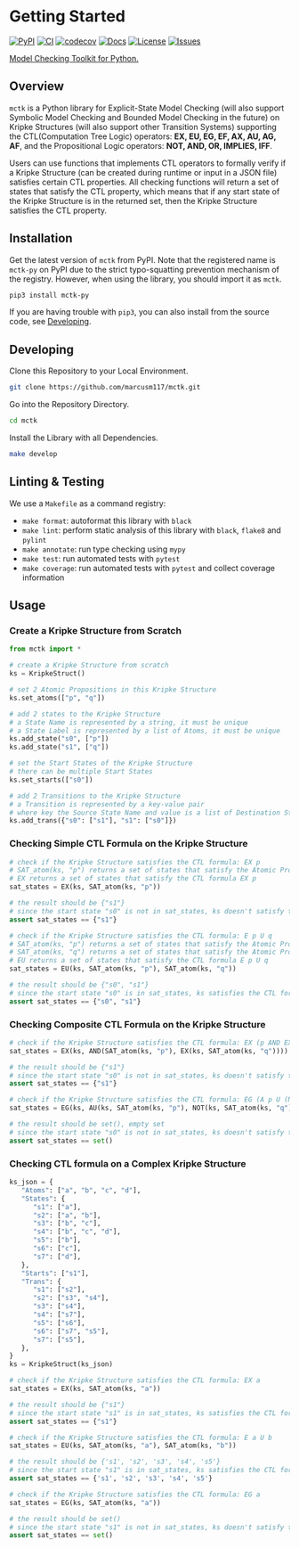 # Getting Started

[![PyPI](https://img.shields.io/pypi/v/mctk-py?color=blue&label=PyPI)](https://pypi.org/project/mctk-py/) [![CI](https://github.com/marcusm117/mctk/workflows/CI/badge.svg?branch=dev)](https://github.com/marcusm117/mctk/actions?query=workflow%3A%22Build+Status%22) [![codecov](https://codecov.io/gh/marcusm117/mctk/branch/dev/graph/badge.svg)](https://codecov.io/gh/marcusm117/mctk) [![Docs](https://github.com/marcusm117/mctk/workflows/Docs/badge.svg?branch=dev)](https://marcusm117.github.io/mctk/) [![License](https://img.shields.io/badge/License-Apache_2.0-green)](https://github.com/marcusm117/mctk/blob/dev/LICENSE) [![Issues](https://img.shields.io/github/issues/marcusm117/mctk?color=red&label=Issues)](https://github.com/marcusm117/mctk/issues)

[Model Checking Toolkit for Python.](https://marcusm117.github.io/mctk/)

## Overview

`mctk` is a Python library for Explicit-State Model Checking (will also support Symbolic Model Checking and Bounded Model Checking in the future) on Kripke Structures (will also support other Transition Systems) supporting the CTL(Computation Tree Logic) operators: **EX, EU, EG, EF, AX, AU, AG, AF**, and the Propositional Logic operators: **NOT, AND, OR, IMPLIES, IFF**.

Users can use functions that implements CTL operators to formally verify if a Kripke Structure (can be created during runtime or input in a JSON file) satisfies certain CTL properties. All checking functions will return a set of states that satisfy the CTL property, which means that if any start state of the Kripke Structure is in the returned set, then the Kripke Structure satisfies the CTL property.

## Installation

Get the latest version of `mctk` from PyPI. Note that the registered name is `mctk-py` on PyPI due to the strict typo-squatting prevention mechanism of the registry. However, when using the library, you should import it as `mctk`.

   ``` bash
   pip3 install mctk-py
   ```

If you are having trouble with `pip3`, you can also install from the source code, see [Developing](#developing).

## Developing

Clone this Repository to your Local Environment.

   ``` bash
   git clone https://github.com/marcusm117/mctk.git
   ```

Go into the Repository Directory.

   ``` bash
   cd mctk
   ```

Install the Library with all Dependencies.

   ``` bash
   make develop
   ```

## Linting & Testing

We use a `Makefile` as a command registry:

- `make format`: autoformat  this library with `black`
- `make lint`: perform static analysis of this library with `black`, `flake8` and `pylint`
- `make annotate`: run type checking using `mypy`
- `make test`: run automated tests with `pytest`
- `make coverage`: run automated tests with `pytest` and collect coverage information

## Usage

### Create a Kripke Structure from Scratch

``` python
from mctk import *

# create a Kripke Structure from scratch
ks = KripkeStruct()

# set 2 Atomic Propositions in this Kripke Structure
ks.set_atoms(["p", "q"])

# add 2 states to the Kripke Structure
# a State Name is represented by a string, it must be unique
# a State Label is represented by a list of Atoms, it must be unique
ks.add_state("s0", ["p"])
ks.add_state("s1", ["q"])

# set the Start States of the Kripke Structure
# there can be multiple Start States
ks.set_starts(["s0"])

# add 2 Transitions to the Kripke Structure
# a Transition is represented by a key-value pair
# where key the Source State Name and value is a list of Destination State Names
ks.add_trans({"s0": ["s1"], "s1": ["s0"]})
```

### Checking Simple CTL Formula on the Kripke Structure

``` python
# check if the Kripke Structure satisfies the CTL formula: EX p
# SAT_atom(ks, "p") returns a set of states that satisfy the Atomic Proposition p
# EX returns a set of states that satisfy the CTL formula EX p
sat_states = EX(ks, SAT_atom(ks, "p"))

# the result should be {"s1"}
# since the start state "s0" is not in sat_states, ks doesn't satisfy the CTL formula
assert sat_states == {"s1"}

# check if the Kripke Structure satisfies the CTL formula: E p U q
# SAT_atom(ks, "p") returns a set of states that satisfy the Atomic Proposition p
# SAT_atom(ks, "q") returns a set of states that satisfy the Atomic Proposition q
# EU returns a set of states that satisfy the CTL formula E p U q
sat_states = EU(ks, SAT_atom(ks, "p"), SAT_atom(ks, "q"))

# the result should be {"s0", "s1"}
# since the start state "s0" is in sat_states, ks satisfies the CTL formula
assert sat_states == {"s0", "s1"}
```

### Checking Composite CTL Formula on the Kripke Structure

``` python
# check if the Kripke Structure satisfies the CTL formula: EX (p AND EX q)
sat_states = EX(ks, AND(SAT_atom(ks, "p"), EX(ks, SAT_atom(ks, "q"))))

# the result should be {"s1"}
# since the start state "s0" is not in sat_states, ks doesn't satisfy the CTL formula
assert sat_states == {"s1"}

# check if the Kripke Structure satisfies the CTL formula: EG (A p U (NOT q))
sat_states = EG(ks, AU(ks, SAT_atom(ks, "p"), NOT(ks, SAT_atom(ks, "q"))))

# the result should be set(), empty set
# since the start state "s0" is not in sat_states, ks doesn't satisfy the CTL formula
assert sat_states == set()
```

### Checking CTL formula on a Complex Kripke Structure

``` python
ks_json = {
   "Atoms": ["a", "b", "c", "d"],
   "States": {
      "s1": ["a"],
      "s2": ["a", "b"],
      "s3": ["b", "c"],
      "s4": ["b", "c", "d"],
      "s5": ["b"],
      "s6": ["c"],
      "s7": ["d"],
   },
   "Starts": ["s1"],
   "Trans": {
      "s1": ["s2"],
      "s2": ["s3", "s4"],
      "s3": ["s4"],
      "s4": ["s7"],
      "s5": ["s6"],
      "s6": ["s7", "s5"],
      "s7": ["s5"],
   },
}
ks = KripkeStruct(ks_json)

# check if the Kripke Structure satisfies the CTL formula: EX a
sat_states = EX(ks, SAT_atom(ks, "a"))

# the result should be {"s1"}
# since the start state "s1" is in sat_states, ks satisfies the CTL formula
assert sat_states == {"s1"}

# check if the Kripke Structure satisfies the CTL formula: E a U b
sat_states = EU(ks, SAT_atom(ks, "a"), SAT_atom(ks, "b"))

# the result should be {'s1', 's2', 's3', 's4', 's5'}
# since the start state "s1" is in sat_states, ks satisfies the CTL formula
assert sat_states == {'s1', 's2', 's3', 's4', 's5'}

# check if the Kripke Structure satisfies the CTL formula: EG a
sat_states = EG(ks, SAT_atom(ks, "a"))

# the result should be set()
# since the start state "s1" is not in sat_states, ks doesn't satisfy the CTL formula
assert sat_states == set()
```
